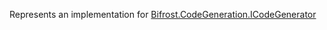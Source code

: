 Represents an implementation for [Bifrost.CodeGeneration.ICodeGenerator](Bifrost.CodeGeneration.ICodeGenerator)
